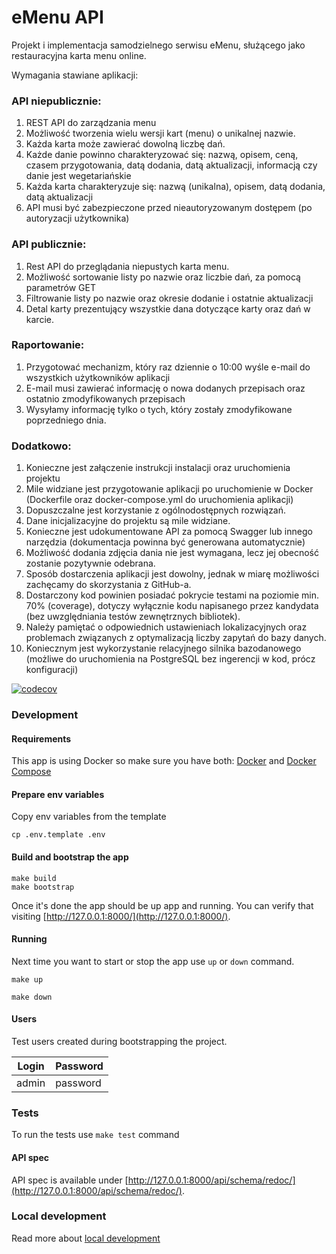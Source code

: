 # eMenu API

Projekt i implementacja samodzielnego serwisu eMenu, służącego jako restauracyjna karta menu online.

Wymagania stawiane aplikacji:

### API niepublicznie:

1. REST API do zarządzania menu
2. Możliwość tworzenia wielu wersji kart (menu) o unikalnej nazwie.
3. Każda karta może zawierać dowolną liczbę dań.
4. Każde danie powinno charakteryzować się: nazwą, opisem, ceną, czasem przygotowania, datą dodania, datą aktualizacji, informacją czy danie jest wegetariańskie
5. Każda karta charakteryzuje się: nazwą (unikalna), opisem, datą dodania, datą aktualizacji
6. API musi być zabezpieczone przed nieautoryzowanym dostępem (po autoryzacji użytkownika)

### API publicznie:

1. Rest API do przeglądania niepustych karta menu.
2. Możliwość sortowanie listy po nazwie oraz liczbie dań, za pomocą parametrów GET
3. Filtrowanie listy po nazwie oraz okresie dodanie i ostatnie aktualizacji
4. Detal karty prezentujący wszystkie dana dotyczące karty oraz dań w karcie.

### Raportowanie:

1. Przygotować mechanizm, który raz dziennie o 10:00 wyśle e-mail do wszystkich użytkowników
aplikacji
2. E-mail musi zawierać informację o nowa dodanych przepisach oraz ostatnio
zmodyfikowanych przepisach
3. Wysyłamy informację tylko o tych, który zostały zmodyfikowane poprzedniego dnia.

### Dodatkowo:

1. Konieczne jest załączenie instrukcji instalacji oraz uruchomienia projektu
2. Mile widziane jest przygotowanie aplikacji po uruchomienie w Docker (Dockerfile oraz docker-compose.yml do uruchomienia aplikacji)
3. Dopuszczalne jest korzystanie z ogólnodostępnych rozwiązań.
4. Dane inicjalizacyjne do projektu są mile widziane.
5. Konieczne jest udokumentowane API za pomocą Swagger lub innego narzędzia (dokumentacja powinna być generowana automatycznie)
6. Możliwość dodania zdjęcia dania nie jest wymagana, lecz jej obecność zostanie pozytywnie odebrana.
7. Sposób dostarczenia aplikacji jest dowolny, jednak w miarę możliwości zachęcamy do skorzystania z GitHub-a.
8. Dostarczony kod powinien posiadać pokrycie testami na poziomie min. 70% (coverage), dotyczy wyłącznie kodu napisanego przez kandydata (bez uwzględniania testów zewnętrznych bibliotek).
9. Należy pamiętać o odpowiednich ustawieniach lokalizacyjnych oraz problemach związanych z optymalizacją liczby zapytań do bazy danych.
10. Koniecznym jest wykorzystanie relacyjnego silnika bazodanowego (możliwe do uruchomienia na PostgreSQL bez ingerencji w kod, prócz konfiguracji)

[![codecov](https://codecov.io/gh/dzbrozek/emenu-api/branch/master/graph/badge.svg)](https://codecov.io/gh/dzbrozek/emenu-api)


### Development

#### Requirements

This app is using Docker so make sure you have both: [Docker](https://docs.docker.com/install/)
and [Docker Compose](https://docs.docker.com/compose/install/)

#### Prepare env variables

Copy env variables from the template

```
cp .env.template .env
```

#### Build and bootstrap the app

```
make build
make bootstrap
```

Once it's done the app should be up app and running. You can verify that visiting [http://127.0.0.1:8000/](http://127.0.0.1:8000/).

#### Running

Next time you want to start or stop the app use `up` or `down` command.

```
make up
```

```
make down
```

#### Users

Test users created during bootstrapping the project.

| Login     | Password |
|-----------|----------|
| admin     | password |

### Tests

To run the tests use `make test` command

#### API spec

API spec is available under [http://127.0.0.1:8000/api/schema/redoc/](http://127.0.0.1:8000/api/schema/redoc/).

### Local development

Read more about [local development](./docs/DEV.md)
